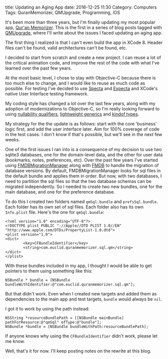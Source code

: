 title: Updating an Aging App
date: 2016-12-25 11:30
Category: Computers
Tags: QuranMemorizer, QMUpgrade, Programming, iOS

It's been more than three years, but I'm finally updating my most popular app, [Qur'an Memorizer][qm]. This is the first in a series of blog posts tagged with [QMUpgrade][qmu], where I'll write about the issues I faced updating an aging app. 

<!-- more -->

The first thing I realized is that I can't even build the app in XCode 8. Header files can't be found, valid architectures can't be found, etc. 

I decided to start from scratch and create a new project. I can reuse a lot of the critical animation code, and improve the rest of the code with what I've learned over the past few years. 

At the most basic level, I chose to stay with Objective-C because there is too much else to change, and I would like to reuse as much code as possible. For testing I've decided to use [Specta][] and [Expecta][] and XCode's native User Interface testing framework. 

My coding style has changed a lot over the last few years, along with my adoption of modernizations to Objective-C, so I'm really looking forward to using [nullability qualifiers][nullability], [lightweight generics][generics] and [kindof types][kindof].   

My strategy for the the update is as follows: start with the core 'business' logic first, and add the user interface later. Aim for 100% coverage of code in the test cases. I don't know if that's possible, but we'll see in the next few weeks. 

One of the first issues I ran into is a consequence of my decision to use two sqlite3 databases, one for the domain-level data, and the other for user data (bookmarks, notes, preferences, etc). Over the past few years I've started using [FMDBMigrationManager][] along with [FMDB][] to handle the migration of database versions. By default, FMDBMigrationManager looks for sql files in the default bundle and applies them in order. But now, with two databases, I need to partition the sql files so that the two database schemas can be migrated independently. So I needed to create two new bundles, one for the main database, and one for the preference database. 

To do this I created two folders named `qmSql.bundle` and `prefsSql.bundle`. Each folder has its own set of sql files. Each folder also has its own `Info.plist` file. Here's the one for `qmSql.bundle`:

```
<?xml version="1.0" encoding="UTF-8"?>
<!DOCTYPE plist PUBLIC "-//Apple//DTD PLIST 1.0//EN" "http://www.apple.com/DTDs/PropertyList-1.0.dtd">
<plist version="1.0">
<dict>
        <key>CFBundleIdentifier</key>
        <string>com.euclid.quranmemorizer.sql.qm</string>
</dict>
</plist>
```

With these bundles included in my app, I thought I would be able to get pointers to them using something like this: 

```objc
NSBundle * bundle = [NSBundle bundleWithIdentifier:@"com.euclid.quranmemorizer.sql.qm"];
```

But that didn't work. Even when I created new targets and added them as dependencies to the main app and test targets, ```bundle``` would always be `nil`. 

I got it to work by using the path instead: 

```objc
NSString *resourceBundlePath = [[NSBundle mainBundle] pathForResource:@"qmSql" ofType:@"bundle"];
NSBundle *bundle = [NSBundle bundleWithPath:resourceBundlePath];
```

If anyone knows why using the `CFBundleIdentifier` didn't work, please let me know. 

Well, that's it for now. I'll keep posting notes on the rewrite at this blog. 

[qm]: http://quranmem.com/
[qmu]: https://aijaz.net/tag/qmupgrade.html
[Specta]: https://github.com/specta/specta
[Expecta]: https://github.com/specta/expecta/
[nullability]: https://developer.apple.com/swift/blog/?id=25
[generics]: http://useyourloaf.com/blog/using-objective-c-lightweight-generics/
[kindof]: https://medium.com/the-traveled-ios-developers-guide/objective-c-in-2015-3cb7dab3690c
[FMDBMigrationManager]: https://github.com/layerhq/FMDBMigrationManager
[FMDB]: https://github.com/ccgus/fmdb
